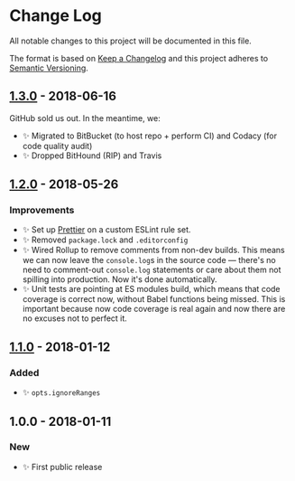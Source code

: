 # Change Log

All notable changes to this project will be documented in this file.

The format is based on [Keep a Changelog](http://keepachangelog.com/)
and this project adheres to [Semantic Versioning](http://semver.org/).

## [1.3.0] - 2018-06-16

GitHub sold us out. In the meantime, we:

- ✨ Migrated to BitBucket (to host repo + perform CI) and Codacy (for code quality audit)
- ✨ Dropped BitHound (RIP) and Travis

## [1.2.0] - 2018-05-26

### Improvements

- ✨ Set up [Prettier](https://prettier.io) on a custom ESLint rule set.
- ✨ Removed `package.lock` and `.editorconfig`
- ✨ Wired Rollup to remove comments from non-dev builds. This means we can now leave the `console.log`s in the source code — there's no need to comment-out `console.log` statements or care about them not spilling into production. Now it's done automatically.
- ✨ Unit tests are pointing at ES modules build, which means that code coverage is correct now, without Babel functions being missed. This is important because now code coverage is real again and now there are no excuses not to perfect it.

## [1.1.0] - 2018-01-12

### Added

- ✨ `opts.ignoreRanges`

## 1.0.0 - 2018-01-11

### New

- ✨ First public release

[1.1.0]: https://bitbucket.org/codsen/string-split-by-whitespace/branches/compare/v1.1.0%0Dv1.0.2#diff
[1.2.0]: https://bitbucket.org/codsen/string-split-by-whitespace/branches/compare/v1.2.0%0Dv1.1.3#diff
[1.3.0]: https://bitbucket.org/codsen/string-split-by-whitespace/branches/compare/v1.3.0%0Dv1.2.0#diff
